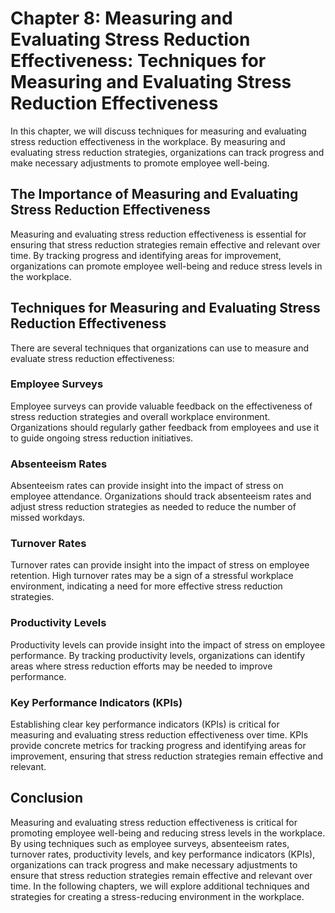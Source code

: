 Chapter 8: Measuring and Evaluating Stress Reduction Effectiveness: Techniques for Measuring and Evaluating Stress Reduction Effectiveness
==========================================================================================================================================

In this chapter, we will discuss techniques for measuring and evaluating stress reduction effectiveness in the workplace. By measuring and evaluating stress reduction strategies, organizations can track progress and make necessary adjustments to promote employee well-being.

The Importance of Measuring and Evaluating Stress Reduction Effectiveness
-------------------------------------------------------------------------

Measuring and evaluating stress reduction effectiveness is essential for ensuring that stress reduction strategies remain effective and relevant over time. By tracking progress and identifying areas for improvement, organizations can promote employee well-being and reduce stress levels in the workplace.

Techniques for Measuring and Evaluating Stress Reduction Effectiveness
----------------------------------------------------------------------

There are several techniques that organizations can use to measure and evaluate stress reduction effectiveness:

### Employee Surveys

Employee surveys can provide valuable feedback on the effectiveness of stress reduction strategies and overall workplace environment. Organizations should regularly gather feedback from employees and use it to guide ongoing stress reduction initiatives.

### Absenteeism Rates

Absenteeism rates can provide insight into the impact of stress on employee attendance. Organizations should track absenteeism rates and adjust stress reduction strategies as needed to reduce the number of missed workdays.

### Turnover Rates

Turnover rates can provide insight into the impact of stress on employee retention. High turnover rates may be a sign of a stressful workplace environment, indicating a need for more effective stress reduction strategies.

### Productivity Levels

Productivity levels can provide insight into the impact of stress on employee performance. By tracking productivity levels, organizations can identify areas where stress reduction efforts may be needed to improve performance.

### Key Performance Indicators (KPIs)

Establishing clear key performance indicators (KPIs) is critical for measuring and evaluating stress reduction effectiveness over time. KPIs provide concrete metrics for tracking progress and identifying areas for improvement, ensuring that stress reduction strategies remain effective and relevant.

Conclusion
----------

Measuring and evaluating stress reduction effectiveness is critical for promoting employee well-being and reducing stress levels in the workplace. By using techniques such as employee surveys, absenteeism rates, turnover rates, productivity levels, and key performance indicators (KPIs), organizations can track progress and make necessary adjustments to ensure that stress reduction strategies remain effective and relevant over time. In the following chapters, we will explore additional techniques and strategies for creating a stress-reducing environment in the workplace.
